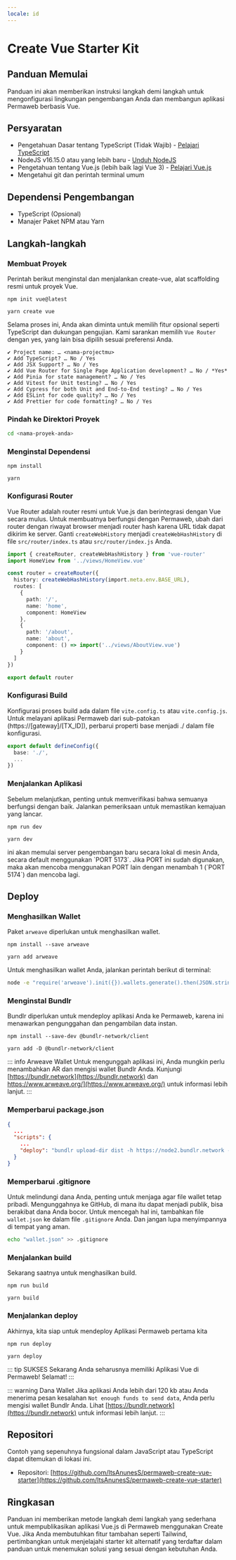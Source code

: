```yaml
---
locale: id
---
```


# Create Vue Starter Kit

## Panduan Memulai

Panduan ini akan memberikan instruksi langkah demi langkah untuk mengonfigurasi lingkungan pengembangan Anda dan membangun aplikasi Permaweb berbasis Vue.

## Persyaratan

- Pengetahuan Dasar tentang TypeScript (Tidak Wajib) - [Pelajari TypeScript](https://www.typescriptlang.org/docs/)
- NodeJS v16.15.0 atau yang lebih baru - [Unduh NodeJS](https://nodejs.org/en/download/)
- Pengetahuan tentang Vue.js (lebih baik lagi Vue 3) - [Pelajari Vue.js](https://vuejs.org/)
- Mengetahui git dan perintah terminal umum

## Dependensi Pengembangan

- TypeScript (Opsional)
- Manajer Paket NPM atau Yarn

## Langkah-langkah

### Membuat Proyek

Perintah berikut menginstal dan menjalankan create-vue, alat scaffolding resmi untuk proyek Vue.

<CodeGroup>
  <CodeGroupItem title="NPM">


  ```console:no-line-numbers
  npm init vue@latest
  ```

  </CodeGroupItem>
  <CodeGroupItem title="YARN">

  ```console:no-line-numbers
  yarn create vue
  ```

  </CodeGroupItem>
</CodeGroup>

Selama proses ini, Anda akan diminta untuk memilih fitur opsional seperti TypeScript dan dukungan pengujian. Kami sarankan memilih `Vue Router` dengan yes, yang lain bisa dipilih sesuai preferensi Anda.

```console:no-line-numbers
✔ Project name: … <nama-projectmu>
✔ Add TypeScript? … No / Yes
✔ Add JSX Support? … No / Yes
✔ Add Vue Router for Single Page Application development? … No / *Yes*
✔ Add Pinia for state management? … No / Yes
✔ Add Vitest for Unit testing? … No / Yes
✔ Add Cypress for both Unit and End-to-End testing? … No / Yes
✔ Add ESLint for code quality? … No / Yes
✔ Add Prettier for code formatting? … No / Yes
```

### Pindah ke Direktori Proyek

```sh
cd <nama-proyek-anda>
```

### Menginstal Dependensi

<CodeGroup>
  <CodeGroupItem title="NPM">

  ```console:no-line-numbers
  npm install
  ```

  </CodeGroupItem>
  <CodeGroupItem title="YARN">

  ```console:no-line-numbers
  yarn
  ```

  </CodeGroupItem>
</CodeGroup>

### Konfigurasi Router

Vue Router adalah router resmi untuk Vue.js dan berintegrasi dengan Vue secara mulus. Untuk membuatnya berfungsi dengan Permaweb, ubah dari router dengan riwayat browser menjadi router hash karena URL tidak dapat dikirim ke server. Ganti `createWebHistory` menjadi `createWebHashHistory` di file `src/router/index.ts` atau `src/router/index.js` Anda.

```ts
import { createRouter, createWebHashHistory } from 'vue-router'
import HomeView from '../views/HomeView.vue'

const router = createRouter({
  history: createWebHashHistory(import.meta.env.BASE_URL),
  routes: [
    {
      path: '/',
      name: 'home',
      component: HomeView
    },
    {
      path: '/about',
      name: 'about',
      component: () => import('../views/AboutView.vue')
    }
  ]
})

export default router
```

### Konfigurasi Build

Konfigurasi proses build ada dalam file `vite.config.ts` atau `vite.config.js`. Untuk melayani aplikasi Permaweb dari sub-patokan (https://[gateway]/[TX_ID]), perbarui properti base menjadi ./ dalam file konfigurasi.

```ts
export default defineConfig({
  base: './',
  ...
})
```

### Menjalankan Aplikasi

Sebelum melanjutkan, penting untuk memverifikasi bahwa semuanya berfungsi dengan baik. Jalankan pemeriksaan untuk memastikan kemajuan yang lancar.

<CodeGroup>
  <CodeGroupItem title="NPM">

  ```console:no-line-numbers
  npm run dev
  ```

  </CodeGroupItem>
  <CodeGroupItem title="YARN">

  ```console:no-line-numbers
  yarn dev
  ```

  </CodeGroupItem>
</CodeGroup>
ini akan memulai server pengembangan baru secara lokal di mesin Anda, secara default menggunakan `PORT 5173`. Jika PORT ini sudah digunakan, maka akan mencoba menggunakan PORT lain dengan menambah 1 (`PORT 5174`) dan mencoba lagi.

## Deploy

### Menghasilkan Wallet
Paket `arweave` diperlukan untuk menghasilkan wallet.

<CodeGroup>
  <CodeGroupItem title="NPM">

  ```console:no-line-numbers
  npm install --save arweave
  ```

  </CodeGroupItem>
  <CodeGroupItem title="YARN">

  ```console:no-line-numbers
  yarn add arweave

  ```

  </CodeGroupItem>
</CodeGroup>

Untuk menghasilkan wallet Anda, jalankan perintah berikut di terminal:
```sh
node -e "require('arweave').init({}).wallets.generate().then(JSON.stringify).then(console.log.bind(console))" > wallet.json
```

### Menginstal Bundlr

Bundlr diperlukan untuk mendeploy aplikasi Anda ke Permaweb, karena ini menawarkan pengunggahan dan pengambilan data instan.

<CodeGroup>
  <CodeGroupItem title="NPM">

  ```console:no-line-numbers
  npm install --save-dev @bundlr-network/client
  ```

  </CodeGroupItem>
  <CodeGroupItem title="YARN">

  ```console:no-line-numbers
  yarn add -D @bundlr-network/client
  ```

  </CodeGroupItem>
</CodeGroup>

::: info Arweave Wallet
Untuk mengunggah aplikasi ini, Anda mungkin perlu menambahkan AR dan mengisi wallet Bundlr Anda. Kunjungi [https://bundlr.network](https://bundlr.network) dan https://www.arweave.org/](https://www.arweave.org/) untuk informasi lebih lanjut.
:::

### Memperbarui package.json

```json
{
  ...
  "scripts": {
    ...
    "deploy": "bundlr upload-dir dist -h https://node2.bundlr.network --wallet ./wallet.json -c arweave --index-file index.html --no-confirmation"
  }
}
```

### Memperbarui .gitignore

Untuk melindungi dana Anda, penting untuk menjaga agar file wallet tetap pribadi. Mengunggahnya ke GitHub, di mana itu dapat menjadi publik, bisa berakibat dana Anda bocor. Untuk mencegah hal ini, tambahkan file `wallet.json` ke dalam file `.gitignore` Anda. Dan jangan lupa menyimpannya di tempat yang aman.

```sh
echo "wallet.json" >> .gitignore
```

### Menjalankan build

Sekarang saatnya untuk menghasilkan build.

<CodeGroup>
  <CodeGroupItem title="NPM">

  ```console:no-line-numbers
  npm run build
  ```

  </CodeGroupItem>
  <CodeGroupItem title="YARN">

  ```console:no-line-numbers
  yarn build
  ```

  </CodeGroupItem>
</CodeGroup>

### Menjalankan deploy
Akhirnya, kita siap untuk mendeploy Aplikasi Permaweb pertama kita

<CodeGroup>
  <CodeGroupItem title="NPM">

  ```console:no-line-numbers
  npm run deploy
  ```

  </CodeGroupItem>
  <CodeGroupItem title="YARN">

  ```console:no-line-numbers
  yarn deploy
  ```

  </CodeGroupItem>
</CodeGroup>

::: tip SUKSES
Sekarang Anda seharusnya memiliki Aplikasi Vue di Permaweb! Selamat!
:::

::: warning Dana Wallet
Jika aplikasi Anda lebih dari 120 kb atau Anda menerima pesan kesalahan `Not enough funds to send data`, Anda perlu mengisi wallet Bundlr Anda. Lihat [https://bundlr.network](https://bundlr.network) untuk informasi lebih lanjut.
:::

## Repositori

Contoh yang sepenuhnya fungsional dalam JavaScript atau TypeScript dapat ditemukan di lokasi ini.

* Repositori: [https://github.com/ItsAnunesS/permaweb-create-vue-starter](https://github.com/ItsAnunesS/permaweb-create-vue-starter)

## Ringkasan

Panduan ini memberikan metode langkah demi langkah yang sederhana untuk mempublikasikan aplikasi Vue.js di Permaweb menggunakan Create Vue. Jika Anda membutuhkan fitur tambahan seperti Tailwind, pertimbangkan untuk menjelajahi starter kit alternatif yang terdaftar dalam panduan untuk menemukan solusi yang sesuai dengan kebutuhan Anda.